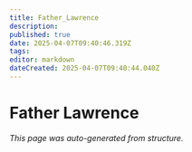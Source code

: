 ```yaml
---
title: Father_Lawrence
description: 
published: true
date: 2025-04-07T09:40:46.319Z
tags: 
editor: markdown
dateCreated: 2025-04-07T09:40:44.040Z
---
```


# Father Lawrence

*This page was auto-generated from structure.*
